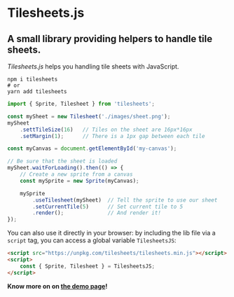 # Tilesheets.js
## A small library providing helpers to handle tile sheets.

*Tilesheets.js* helps you handling tile sheets with JavaScript.  

```shell
npm i tilesheets
# or
yarn add tilesheets
```

```js
import { Sprite, Tilesheet } from 'tilesheets';

const mySheet = new Tilesheet('./images/sheet.png');
mySheet
    .settTileSize(16)   // Tiles on the sheet are 16px*16px
    .setMargin(1);      // There is a 1px gap between each tile

const myCanvas = document.getElementById('my-canvas');

// Be sure that the sheet is loaded
mySheet.waitForLoading().then(() => {
    // Create a new sprite from a canvas
    const mySprite = new Sprite(myCanvas);

    mySprite
        .useTilesheet(mySheet)  // Tell the sprite to use our sheet
        .setCurrentTile(5)      // Set current tile to 5
        .render();              // And render it!
});
```

You can also use it directly in your browser: by including the lib file via a `script` tag,
you can access a global variable `TilesheetsJS`:

```html
<script src="https://unpkg.com/tilesheets/tilesheets.min.js"></script>
<script>
    const { Sprite, Tilesheet } = TilesheetsJS;
</script>
```

__Know more on on <a href="https://adrien-gueret.github.io/tilesheets/">the demo page</a>!__